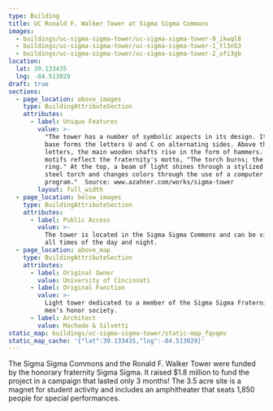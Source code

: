 ```yaml
---
type: Building
title: UC Ronald F. Walker Tower at Sigma Sigma Commons
images:
  - buildings/uc-sigma-sigma-tower/uc-sigma-sigma-tower-0_ikwql8
  - buildings/uc-sigma-sigma-tower/uc-sigma-sigma-tower-1_tl3n53
  - buildings/uc-sigma-sigma-tower/uc-sigma-sigma-tower-2_ufi3gb
location:
  lat: 39.133435
  lng: -84.513029
draft: true
sections:
  - page_location: above_images
    type: BuildingAttributeSection
    attributes:
      - label: Unique Features
        value: >-
          "The tower has a number of symbolic aspects in its design. Its square
          base forms the letters U and C on alternating sides. Above these
          letters, the main wooden shafts rise in the form of hammers. These
          motifs reflect the fraternity's motto, "The torch burns; the hammers
          ring." At the top, a beam of light shines through a stylized stainless
          steel torch and changes colors through the use of a computer
          program."  Source: www.azahner.com/works/sigma-tower
        layout: full_width
  - page_location: below_images
    type: BuildingAttributeSection
    attributes:
      - label: Public Access
        value: >-
          The tower is located in the Sigma Sigma Commons and can be viewed at
          all times of the day and night.
  - page_location: above_map
    type: BuildingAttributeSection
    attributes:
      - label: Original Owner
        value: University of Cincinnati
      - label: Original Function
        value: >-
          Light tower dedicated to a member of the Sigma Sigma Fraternity, a
          men's honor society.
      - label: Architect
        value: Machado & Silvetti
static_map: buildings/uc-sigma-sigma-tower/static-map_fqvqmv
static_map_cache: '{"lat":39.133435,"lng":-84.513029}'
---
```


The Sigma Sigma Commons and the Ronald F. Walker Tower were funded by the honorary fraternity Sigma Sigma. It raised $1.8 million to fund the project in a campaign that lasted only 3 months! The 3.5 acre site is a magnet for student activity and includes an amphitheater that seats 1,850 people for special performances.
